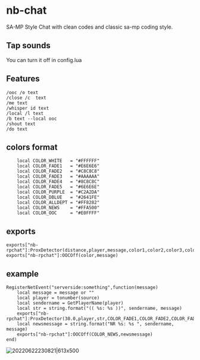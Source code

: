 # nb-chat
SA-MP Style Chat with clean codes and classic sa-mp coding style.

## Tap sounds 
You can turn it off in config.lua 

## Features
```
/ooc /o text
/close /c  text
/me text
/whisper id text
/local /l text
/b text --local ooc
/shout text
/do text
```

## colors format 
```
    local COLOR_WHITE   = "#FFFFFF"
    local COLOR_FADE1   = "#E6E6E6"
    local COLOR_FADE2   = "#C8C8C8"
    local COLOR_FADE3   = "#AAAAAA"
    local COLOR_FADE4   = "#8C8C8C"
    local COLOR_FADE5   = "#6E6E6E"
    local COLOR_PURPLE  = "#C2A2DA"
    local COLOR_DBLUE   = "#2641FE"
    local COLOR_ALLDEPT = "#FF8282"
    local COLOR_NEWS    = "#FFA500"
    local COLOR_OOC     = "#E0FFFF"
```

## exports 
```
exports["nb-rpchat"]:ProxDetector(distance,player,message,color1,color2,color3,color4,color5)
exports["nb-rpchat"]:OOCOff(color,message)
```

## example 

```
RegisterNetEvent("serverside:something",function(message)
    local message = message or ""
    local player = tonumber(source)
    local sendername = GetPlayerName(player)
    local str = string.format("(( %s: %s ))", sendername, message)
    exports["nb-rpchat"]:ProxDetector(30.0,player,str,COLOR_FADE1,COLOR_FADE2,COLOR_FADE3,COLOR_FADE4,COLOR_FADE5)
    local newsmessage = string.format("NR %s: %s ", sendername, message)
    exports["nb-rpchat"]:OOCOff(COLOR_NEWS,newsmessage)
end)
```

![20220622230821|613x500](upload://svzCghYTrfWJelVEGIML3ZCruKL.png)
